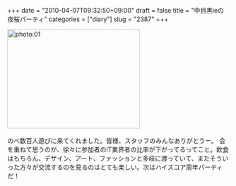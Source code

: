+++
date = "2010-04-07T09:32:50+09:00"
draft = false
title = "中目黒ieの夜桜パーティ"
categories = ["diary"]
slug = "2387"
+++

<div align="left"><a href="/images/ameblo/blog_import_4f7a38689d09f.jpg"><img src="/images/ameblo/blog_import_4f7a38689d09f.jpg" alt="photo:01" width="300" height="225" border="0" /></a></div><br clear="all" />
のべ数百人遊びに来てくれました。皆様、スタッフのみんなありがとうー。
会を重ねて思うのが、徐々に参加者のIT業界者の比率が下がってるってこと。飲食はもちろん、デザイン、アート、ファッションと多岐に渡っていて、またそういった方々が交流するのを見るのはとても楽しい。次はハイスコア周年パーティだ！
